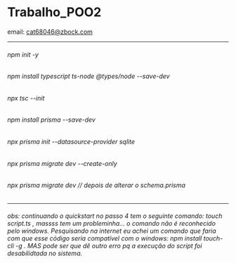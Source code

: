 # Trabalho_POO2
email: cat68046@zbock.com


-------------------------
###### npm init -y
###### npm install typescript ts-node @types/node --save-dev
###### npx tsc --init
###### npm install prisma --save-dev
###### npx prisma init --datasource-provider sqlite
###### npx prisma migrate dev --create-only
###### npx prisma migrate dev   // depois de alterar o schema.prisma
--------------------------
###### obs: continuando o quickstart no passo 4 tem o seguinte comando: touch script.ts , massss tem um probleminha... o comando não é reconhecido pelo windows. Pesquisando na internet eu achei um comando que faria com que esse código seria compatível com o windows: npm install touch-cli -g . MAS pode ser que dê outro erro pq a execução do script foi desabilidtada no sistema.
